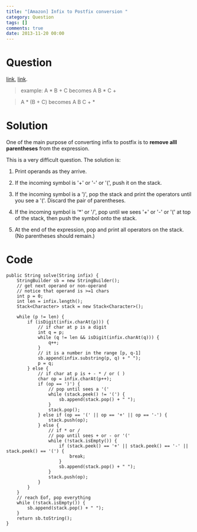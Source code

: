 ```yaml
---
title: "[Amazon] Infix to Postfix conversion "
category: Question
tags: []
comments: true
date: 2013-11-20 00:00
---
```



# Question

[link](https://cs.nyu.edu/courses/Fall12/CSCI-GA.1133-002/notes/InfixToPostfixExamples.pdf), [link](http://csis.pace.edu/~wolf/CS122/infix-postfix.htm).

> example: A * B + C becomes A B * C +

> A * (B + C) becomes A B C + *

# Solution

One of the main purpose of converting infix to postfix is to __remove alll parentheses__ from the expression. 

This is a very difficult question. The solution is:

1. Print operands as they arrive.

1. If the incoming symbol is '+' or '-' or '(', push it on the stack. 

1. If the incoming symbol is a ')', pop the stack and print the operators until you see a '('. Discard the pair of parentheses.

1. If the incoming symbol is '*' or '/', pop until we sees '+' or '-' or '(' at top of the stack, then push the symbol onto the stack. 

1. At the end of the expression, pop and print all operators on the stack. (No parentheses should remain.)

# Code

	public String solve(String infix) {
		StringBuilder sb = new StringBuilder();
		// get next operand or non-operand
		// notice that operand is >=1 chars
		int p = 0;
		int len = infix.length();
		Stack<Character> stack = new Stack<Character>();

		while (p != len) {
			if (isDigit(infix.charAt(p))) {
				// if char at p is a digit
				int q = p;
				while (q != len && isDigit(infix.charAt(q))) {
					q++;
				}
				// it is a number in the range [p, q-1]
				sb.append(infix.substring(p, q) + " ");
				p = q;
			} else {
				// if char at p is + - * / or ( )
				char op = infix.charAt(p++);
				if (op == ')') {
					// pop until sees a '('
					while (stack.peek() != '(') {
						sb.append(stack.pop() + " ");
					}
					stack.pop();
				} else if (op == '(' || op == '+' || op == '-') {
					stack.push(op);
				} else {
					// if * or /
					// pop until sees + or - or '('
					while (!stack.isEmpty()) {
						if (stack.peek() == '+' || stack.peek() == '-' || stack.peek() == '(') {
							break;
						}
						sb.append(stack.pop() + " ");
					}
					stack.push(op);
				}
			}
		}
		// reach Eof, pop everything
		while (!stack.isEmpty()) {
			sb.append(stack.pop() + " ");
		}
		return sb.toString();
	}
